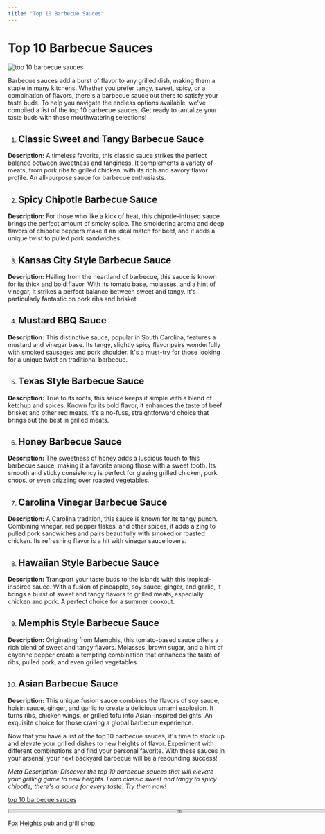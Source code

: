 ```yaml
---
title: "Top 10 Barbecue Sauces"
---
```

# Top 10 Barbecue Sauces


![top 10 barbecue sauces](https://images.unsplash.com/photo-1525171254930-643fc658b64e?ixid=M3w0ODkxMTF8MHwxfHNlYXJjaHwxfHx0b3AlMjAxMCUyMGJhcmJlY3VlJTIwc2F1Y2VzfGVufDB8fHx8MTY5Mjg0MzcyNHww&ixlib=rb-4.0.3&w=512&fit=max)

Barbecue sauces add a burst of flavor to any grilled dish, making them a staple in many kitchens. Whether you prefer tangy, sweet, spicy, or a combination of flavors, there's a barbecue sauce out there to satisfy your taste buds. To help you navigate the endless options available, we've compiled a list of the top 10 barbecue sauces. Get ready to tantalize your taste buds with these mouthwatering selections!

1. ## Classic Sweet and Tangy Barbecue Sauce

**Description:** A timeless favorite, this classic sauce strikes the perfect balance between sweetness and tanginess. It complements a variety of meats, from pork ribs to grilled chicken, with its rich and savory flavor profile. An all-purpose sauce for barbecue enthusiasts.

2. ## Spicy Chipotle Barbecue Sauce

**Description:** For those who like a kick of heat, this chipotle-infused sauce brings the perfect amount of smoky spice. The smoldering aroma and deep flavors of chipotle peppers make it an ideal match for beef, and it adds a unique twist to pulled pork sandwiches.

3. ## Kansas City Style Barbecue Sauce

**Description:** Hailing from the heartland of barbecue, this sauce is known for its thick and bold flavor. With its tomato base, molasses, and a hint of vinegar, it strikes a perfect balance between sweet and tangy. It's particularly fantastic on pork ribs and brisket.

4. ## Mustard BBQ Sauce

**Description:** This distinctive sauce, popular in South Carolina, features a mustard and vinegar base. Its tangy, slightly spicy flavor pairs wonderfully with smoked sausages and pork shoulder. It's a must-try for those looking for a unique twist on traditional barbecue.

5. ## Texas Style Barbecue Sauce

**Description:** True to its roots, this sauce keeps it simple with a blend of ketchup and spices. Known for its bold flavor, it enhances the taste of beef brisket and other red meats. It's a no-fuss, straightforward choice that brings out the best in grilled meats.

6. ## Honey Barbecue Sauce

**Description:** The sweetness of honey adds a luscious touch to this barbecue sauce, making it a favorite among those with a sweet tooth. Its smooth and sticky consistency is perfect for glazing grilled chicken, pork chops, or even drizzling over roasted vegetables.

7. ## Carolina Vinegar Barbecue Sauce

**Description:** A Carolina tradition, this sauce is known for its tangy punch. Combining vinegar, red pepper flakes, and other spices, it adds a zing to pulled pork sandwiches and pairs beautifully with smoked or roasted chicken. Its refreshing flavor is a hit with vinegar sauce lovers.

8. ## Hawaiian Style Barbecue Sauce

**Description:** Transport your taste buds to the islands with this tropical-inspired sauce. With a fusion of pineapple, soy sauce, ginger, and garlic, it brings a burst of sweet and tangy flavors to grilled meats, especially chicken and pork. A perfect choice for a summer cookout.

9. ## Memphis Style Barbecue Sauce

**Description:** Originating from Memphis, this tomato-based sauce offers a rich blend of sweet and tangy flavors. Molasses, brown sugar, and a hint of cayenne pepper create a tempting combination that enhances the taste of ribs, pulled pork, and even grilled vegetables.

10. ## Asian Barbecue Sauce

**Description:** This unique fusion sauce combines the flavors of soy sauce, hoisin sauce, ginger, and garlic to create a delicious umami explosion. It turns ribs, chicken wings, or grilled tofu into Asian-inspired delights. An exquisite choice for those craving a global barbecue experience.

Now that you have a list of the top 10 barbecue sauces, it's time to stock up and elevate your grilled dishes to new heights of flavor. Experiment with different combinations and find your personal favorite. With these sauces in your arsenal, your next backyard barbecue will be a resounding success!

*Meta Description: Discover the top 10 barbecue sauces that will elevate your grilling game to new heights. From classic sweet and tangy to spicy chipotle, there's a sauce for every taste. Try them now!*

[top 10 barbecue sauces](https://foxheightspubandgrill.com/post/top-10-barbecue-sauces)

<iframe src='https://foxheightspubandgrill.com/post/top-10-barbecue-sauces' width='800' height='5'></iframe>

[Fox Heights pub and grill shop](https://foxheightspubandgrill.com/tools/sitemap)